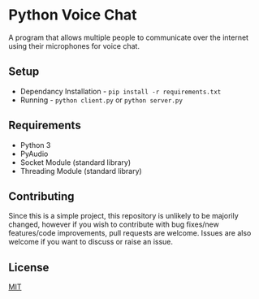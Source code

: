 # Python Voice Chat
A program that allows multiple people to communicate over the internet using their microphones for voice chat.

## Setup
- Dependancy Installation - ``pip install -r requirements.txt``
- Running - ``python client.py`` or ``python server.py``

## Requirements
- Python 3
- PyAudio
- Socket Module (standard library)
- Threading Module (standard library)

## Contributing
Since this is a simple project, this repository is unlikely to be majorily changed, however if you wish to contribute with bug fixes/new features/code improvements, pull requests are welcome. Issues are also welcome if you want to discuss or raise an issue.

## License
[MIT](https://choosealicense.com/licenses/mit/)
